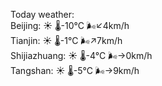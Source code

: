 Today weather:  
Beijing: ☀️ 🌡️-10°C 🌬️↙4km/h  
Tianjin: ☀️ 🌡️-1°C 🌬️↗7km/h  
Shijiazhuang: ☀️ 🌡️-4°C 🌬️→0km/h  
Tangshan: ☀️ 🌡️-5°C 🌬️→9km/h  

